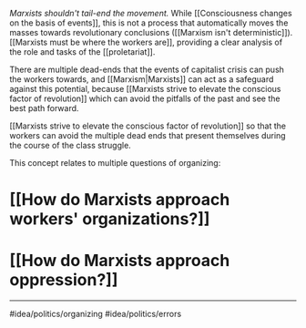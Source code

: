 *Marxists shouldn't tail-end the movement.* While [[Consciousness changes on the basis of events]], this is not a process that automatically moves the masses towards revolutionary conclusions ([[Marxism isn't deterministic]]). [[Marxists must be where the workers are]], providing a clear analysis of the role and tasks of the [[proletariat]]. 

There are multiple dead-ends that the events of capitalist crisis can push the workers towards, and [[Marxism|Marxists]] can act as a safeguard against this potential, because [[Marxists strive to elevate the conscious factor of revolution]] which can avoid the pitfalls of the past and see the best path forward. 

[[Marxists strive to elevate the conscious factor of revolution]] so that the workers can avoid the multiple dead ends that present themselves during the course of the class struggle. 

This concept relates to multiple questions of organizing:
# [[How do Marxists approach workers' organizations?]]
# [[How do Marxists approach oppression?]]

---
#idea/politics/organizing 
#idea/politics/errors 